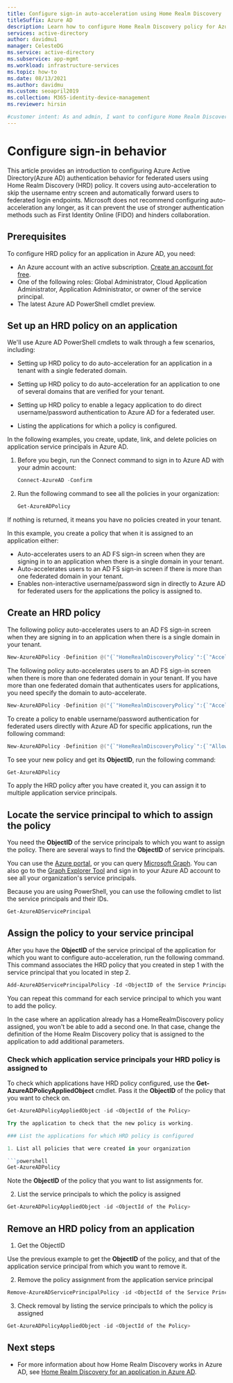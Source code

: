 ```yaml
---
title: Configure sign-in auto-acceleration using Home Realm Discovery
titleSuffix: Azure AD
description: Learn how to configure Home Realm Discovery policy for Azure Active Directory authentication for federated users, including auto-acceleration and domain hints.
services: active-directory
author: davidmu1
manager: CelesteDG
ms.service: active-directory
ms.subservice: app-mgmt
ms.workload: infrastructure-services
ms.topic: how-to
ms.date: 08/13/2021
ms.author: davidmu
ms.custom: seoapril2019
ms.collection: M365-identity-device-management
ms.reviewer: hirsin

#customer intent: As and admin, I want to configure Home Realm Discovery for Azure AD authentication for federated users.
---
```


# Configure sign-in behavior

This article provides an introduction to configuring Azure Active Directory(Azure AD) authentication behavior for federated users using Home Realm Discovery (HRD) policy.  It covers using auto-acceleration to skip the username entry screen and automatically forward users to federated login endpoints.  Microsoft does not recommend configuring auto-acceleration any longer, as it can prevent the use of stronger authentication methods such as First Identity Online (FIDO) and hinders collaboration.

## Prerequisites

To configure HRD policy for an application in Azure AD, you need:

- An Azure account with an active subscription. [Create an account for free](https://azure.microsoft.com/free/?WT.mc_id=A261C142F).
- One of the following roles: Global Administrator, Cloud Application Administrator, Application Administrator, or owner of the service principal.
- The latest Azure AD PowerShell cmdlet preview.

## Set up an HRD policy on an application

We'll use Azure AD PowerShell cmdlets to walk through a few scenarios, including:

- Setting up HRD policy to do auto-acceleration for an application in a tenant with a single federated domain.

- Setting up HRD policy to do auto-acceleration  for an application to one of several domains that are verified for your tenant.

- Setting up HRD policy to enable a legacy application to do direct username/password authentication to Azure AD for a federated user.

- Listing the applications for which a policy is configured.

In the following examples, you create, update, link, and delete policies on application service principals in Azure AD.

1. Before you begin, run the Connect command to sign in to Azure AD with your admin account:

    ```powershell
    Connect-AzureAD -Confirm
    ```

1. Run the following command to see all the policies in your organization:

    ```powershell
    Get-AzureADPolicy
    ```

If nothing is returned, it means you have no policies created in your tenant.

In this example, you create a policy that when it is assigned to an application either:

- Auto-accelerates users to an AD FS sign-in screen when they are signing in to an application when there is a single domain in your tenant.
- Auto-accelerates users to an AD FS sign-in screen if there is more than one federated domain in your tenant.
- Enables non-interactive username/password sign in directly to Azure AD for federated users for the applications the policy is assigned to.

## Create an HRD policy

The following policy auto-accelerates users to an AD FS sign-in screen when they are signing in to an application when there is a single domain in your tenant.

```powershell
New-AzureADPolicy -Definition @("{`"HomeRealmDiscoveryPolicy`":{`"AccelerateToFederatedDomain`":true}}") -DisplayName BasicAutoAccelerationPolicy -Type HomeRealmDiscoveryPolicy
```

The following policy auto-accelerates users to an AD FS sign-in screen when there is more than one federated domain in your tenant. If you have more than one federated domain that authenticates users for applications, you need specify the domain to auto-accelerate.

```powershell
New-AzureADPolicy -Definition @("{`"HomeRealmDiscoveryPolicy`":{`"AccelerateToFederatedDomain`":true, `"PreferredDomain`":`"federated.example.edu`"}}") -DisplayName MultiDomainAutoAccelerationPolicy -Type HomeRealmDiscoveryPolicy
```

To create a policy to enable username/password authentication for federated users directly with Azure AD for specific applications, run the following command:

```powershell
New-AzureADPolicy -Definition @("{`"HomeRealmDiscoveryPolicy`":{`"AllowCloudPasswordValidation`":true}}") -DisplayName EnableDirectAuthPolicy -Type HomeRealmDiscoveryPolicy
```

To see your new policy and get its **ObjectID**, run the following command:

```powershell
Get-AzureADPolicy
```

To apply the HRD policy after you have created it, you can assign it to multiple application service principals.

## Locate the service principal to which to assign the policy

You need the **ObjectID** of the service principals to which you want to assign the policy. There are several ways to find the **ObjectID** of service principals.

You can use the [Azure portal](https://portal.azure.com), or you can query [Microsoft Graph](/graph/api/resources/serviceprincipal). You can also go to the [Graph Explorer Tool](https://developer.microsoft.com/graph/graph-explorer) and sign in to your Azure AD account to see all your organization's service principals.

Because you are using PowerShell, you can use the following cmdlet to list the service principals and their IDs.

```powershell
Get-AzureADServicePrincipal
```

## Assign the policy to your service principal

After you have the **ObjectID** of the service principal of the application for which you want to configure auto-acceleration, run the following command. This command associates the HRD policy that you created in step 1 with the service principal that you located in step 2.

```powershell
Add-AzureADServicePrincipalPolicy -Id <ObjectID of the Service Principal> -RefObjectId <ObjectId of the Policy>
```

You can repeat this command for each service principal to which you want to add the policy.

In the case where an application already has a HomeRealmDiscovery policy assigned, you won't be able to add a second one.  In that case, change the definition of the Home Realm Discovery policy that is assigned to the application to add additional parameters.

### Check which application service principals your HRD policy is assigned to

To check which applications have HRD policy configured, use the **Get-AzureADPolicyAppliedObject** cmdlet. Pass it the **ObjectID** of the policy that you want to check on.

```powershell
Get-AzureADPolicyAppliedObject -id <ObjectId of the Policy>

Try the application to check that the new policy is working.

### List the applications for which HRD policy is configured

1. List all policies that were created in your organization

```powershell
Get-AzureADPolicy
```

Note the **ObjectID** of the policy that you want to list assignments for.

2. List the service principals to which the policy is assigned

```powershell
Get-AzureADPolicyAppliedObject -id <ObjectId of the Policy>
```

## Remove an HRD policy from an application

1. Get the ObjectID

Use the previous example to get the **ObjectID** of the policy, and that of the application service principal from which you want to remove it.

2. Remove the policy assignment from the application service principal

```powershell
Remove-AzureADServicePrincipalPolicy -id <ObjectId of the Service Principal>  -PolicyId <ObjectId of the policy>
```

3. Check removal by listing the service principals to which the policy is assigned

```powershell
Get-AzureADPolicyAppliedObject -id <ObjectId of the Policy>
```

## Next steps

- For more information about how Home Realm Discovery works in Azure AD, see [Home Realm Discovery for an application in Azure AD](home-realm-discovery-policy.md).